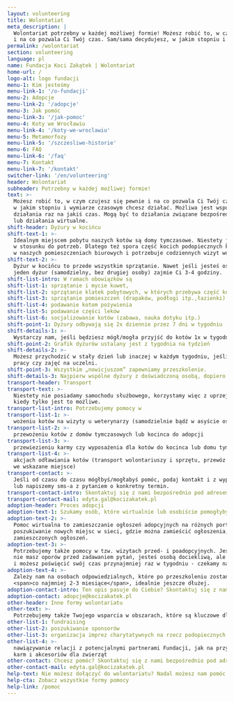 ```yaml
---
layout: volunteering
title: Wolontatiat
meta_description: |
  Wolontariat potrzebny w każdej możliwej formie! Możesz robić to, w czym czujesz się pewnie
  i na co pozwala Ci Twój czas. Sam/sama decydujesz, w jakim stopniu i wymiarze czasowym chcesz działać.
permalink: /wolontariat
section: volunteering
language: pl
name: Fundacja Koci Zakątek | Wolontariat
home-url: /
logo-alt: logo fundacji
menu-1: Kim jesteśmy
menu-link-1: '/o-fundacji'
menu-2: Adopcje
menu-link-2: '/adopcje'
menu-3: Jak pomóc
menu-link-3: '/jak-pomoc'
menu-4: Koty we Wrocławiu
menu-link-4: '/koty-we-wroclawiu'
menu-5: Metamorfozy
menu-link-5: '/szczesliwe-historie'
menu-6: FAQ
menu-link-6: '/faq'
menu-7: Kontakt
menu-link-7: '/kontakt'
switcher-link: '/en/volunteering'
header: Wolontariat
subheader: Potrzebny w każdej możliwej formie!
text: >-
  Możesz robić to, w czym czujesz się pewnie i na co pozwala Ci Twój czas. Sam/sama decydujesz,
  w jakim stopniu i wymiarze czasowym chcesz działać. Możliwa jest współpraca długofalowa lub konkretne
  działania raz na jakiś czas. Mogą być to działania związane bezpośrednio z kontaktem z kotami
  lub działania wirtualne.
shift-header: Dyżury w kocińcu
shift-text-1: >-
  Idealnym miejscem pobytu naszych kotów są domy tymczasowe. Niestety jest ich ciągle za mało
  w stosunku do potrzeb. Dlatego też spora część kocich podopiecznych Fundacji mieszka tymczasowo
  w naszych pomieszczeniach biurowych i potrzebuje codziennych wizyt wolontariuszy.
shift-text-2: >-
  Dyżur w kocińcu to przede wszystkim sprzątanie. Nawet jeśli jesteś osobą dobrze zorganizowaną,
  jeden dyżur (samodzielny, bez drugiej osoby) zajmie Ci 3-4 godziny.
shift-list-intro: W ramach obowiązków są
shift-list-1: sprzątanie i mycie kuwet,
shift-list-2: sprzątanie klatek pobytowych, w których przebywa część kotów,
shift-list-3: sprzątanie pomieszczeń (drapaków, podłogi itp.,łazienki)
shift-list-4: podawanie kotom pożywienia
shift-list-5: podawanie części leków
shift-list-6: socjalizowanie kotów (zabawa, nauka dotyku itp.)
shift-point-1: Dyżury odbywają się 2x dziennie przez 7 dni w tygodniu
shift-details-1: >-
  Wystarczy nam, jeśli będziesz mógł/mogła przyjść do kotów 1x w tygodniu, to już ogromna pomoc!
shift-point-2: Grafik dyżurów ustalany jest z tygodnia na tydzień
shift-details-2: >-
  Możesz przychodzić w stały dzień lub inaczej w każdym tygodniu, jeśli masz np. zmienny grafik
  pracy czy zajęć na uczelni.
shift-point-3: Wszystkim „nowicjuszom” zapewniamy przeszkolenie.
shift-details-3: Najpierw wspólne dyżury z doświadczoną osobą, dopiero potem samodzielne.
transport-header: Transport
transport-text: >-
  Niestety nie posiadamy samochodu służbowego, korzystamy więc z uprzejmości osób prywatnych,
  kiedy tylko jest to możliwe.
transport-list-intro: Potrzebujemy pomocy w
transport-list-1: >-
  wożeniu kotów na wizyty u weterynarzy (samodzielnie bądź w asyście osoby z Fundacji)
transport-list-2: >-
  przewożeniu kotów z domów tymczasowych lub kocinca do adopcji
transport-list-3: >-
  przewiezieniu karmy czy wyposażenia dla kotów do kocinca lub domu tymczasowego
transport-list-4: >-
  akcjach odławiania kotów (transport wolontariuszy i sprzętu, przewóz złapanych kotów
  we wskazane miejsce)
transport-contact: >-
  Jeśli od czasu do czasu mógłbyś/mogłabyś pomóc, podaj kontakt i z wyprzedzeniem zadzwonimy
  lub napiszemy sms-a z pytaniem o konkretny termin.
transport-contact-intro: Skontaktuj się z nami bezpośrednio pod adresem
transport-contact-mail: edyta.gal@kocizakatek.pl
adoption-header: Proces adopcji
adoption-text-1: Szukamy osób, które wirtualnie lub osobiście pomogłyby nam w adopcjach kotów.
adoption-text-2: >-
  Pomoc wirtualna to zamieszczanie ogłoszeń adopcyjnych na różnych portalach i stronach,
  poszukiwanie nowych miejsc w sieci, gdzie można zamieścić ogłoszenia, podbijanie
  zamieszczonych ogłoszeń.
adoption-text-3: >-
  Potrzebujemy także pomocy w tzw. wizytach przed- i poadopcyjnych. Jeśli lubisz kontakt z ludźmi,
  nie masz oporów przed zadawaniem pytań, jesteś osobą dociekliwą, ale jednocześnie taktowną
  i możesz poświęcić swój czas przynajmniej raz w tygodniu - czekamy na Ciebie!
adoption-text-4: >-
  Zależy nam na osobach odpowiedzialnych, które po przeszkoleniu zostaną z nami
  <span>co najmniej 2-3 miesiące</span>, idealnie jeszcze dłużej.
adoption-contact-intro: Ten opis pasuje do Ciebie? Skontaktuj się z nami bezpośrednio pod adresem
adoption-contact: adopcje@kocizakatek.pl
other-header: Inne formy wolontariatu
other-text: >-
  Potrzebujemy także Twojego wsparcia w obszarach, które są kluczowe dla rozwoju naszej organizacji.
other-list-1: fundraising
other-list-2: poszukiwanie sponsorów
other-list-3: organizacja imprez charytatywnych na rzecz podopiecznych Fundacji
other-list-4: >-
  nawiązywanie relacji z potencjalnymi partnerami Fundacji, jak na przykład producenci/dystrybutorzy
  karm i akcesoriów dla zwierząt
other-contact: Chcesz pomóc? Skontaktuj się z nami bezpośrednio pod adresem
other-contact-mail: edyta.gal@kocizakatek.pl
help-text: Nie możesz dołączyć do wolontariatu? Nadal możesz nam pomóc!
help-cta: Zobacz wszystkie formy pomocy
help-link: /pomoc
---
```

